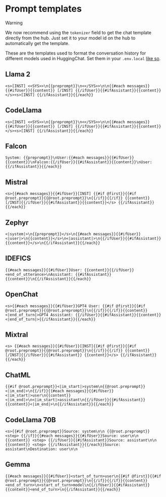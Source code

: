 # Prompt templates

> [!WARNING]
> We now recommend using the `tokenizer` field to get the chat template directly from the hub. Just set it to your model id on the hub to automatically get the template.

These are the templates used to format the conversation history for different models used in HuggingChat. Set them in your `.env.local` [like so](https://github.com/huggingface/chat-ui#chatprompttemplate).

## Llama 2

```env
<s>[INST] <<SYS>>\n{{preprompt}}\n<</SYS>>\n\n{{#each messages}}{{#ifUser}}{{content}} [/INST] {{/ifUser}}{{#ifAssistant}}{{content}} </s><s>[INST] {{/ifAssistant}}{{/each}}
```

## CodeLlama

```env
<s>[INST] <<SYS>>\n{{preprompt}}\n<</SYS>>\n\n{{#each messages}}{{#ifUser}}{{content}} [/INST] {{/ifUser}}{{#ifAssistant}}{{content}} </s><s>[INST] {{/ifAssistant}}{{/each}}
```

## Falcon

```env
System: {{preprompt}}\nUser:{{#each messages}}{{#ifUser}}{{content}}\nFalcon:{{/ifUser}}{{#ifAssistant}}{{content}}\nUser:{{/ifAssistant}}{{/each}}
```

## Mistral

```env
<s>{{#each messages}}{{#ifUser}}[INST] {{#if @first}}{{#if @root.preprompt}}{{@root.preprompt}}\n{{/if}}{{/if}} {{content}} [/INST]{{/ifUser}}{{#ifAssistant}}{{content}}</s> {{/ifAssistant}}{{/each}}
```

## Zephyr

```env
<|system|>\n{{preprompt}}</s>\n{{#each messages}}{{#ifUser}}<|user|>\n{{content}}</s>\n<|assistant|>\n{{/ifUser}}{{#ifAssistant}}{{content}}</s>\n{{/ifAssistant}}{{/each}}
```

## IDEFICS

```env
{{#each messages}}{{#ifUser}}User: {{content}}{{/ifUser}}<end_of_utterance>\nAssistant: {{#ifAssistant}}{{content}}\n{{/ifAssistant}}{{/each}}
```

## OpenChat

```env
<s>{{#each messages}}{{#ifUser}}GPT4 User: {{#if @first}}{{#if @root.preprompt}}{{@root.preprompt}}\n{{/if}}{{/if}}{{content}}<|end_of_turn|>GPT4 Assistant: {{/ifUser}}{{#ifAssistant}}{{content}}<|end_of_turn|>{{/ifAssistant}}{{/each}}
```

## Mixtral

```env
<s> {{#each messages}}{{#ifUser}}[INST]{{#if @first}}{{#if @root.preprompt}}{{@root.preprompt}}\n{{/if}}{{/if}} {{content}} [/INST]{{/ifUser}}{{#ifAssistant}} {{content}}</s> {{/ifAssistant}}{{/each}}
```

## ChatML

```env
{{#if @root.preprompt}}<|im_start|>system\n{{@root.preprompt}}<|im_end|>\n{{/if}}{{#each messages}}{{#ifUser}}<|im_start|>user\n{{content}}<|im_end|>\n<|im_start|>assistant\n{{/ifUser}}{{#ifAssistant}}{{content}}<|im_end|>\n{{/ifAssistant}}{{/each}}
```

## CodeLlama 70B

```env
<s>{{#if @root.preprompt}}Source: system\n\n {{@root.preprompt}} <step> {{/if}}{{#each messages}}{{#ifUser}}Source: user\n\n {{content}} <step> {{/ifUser}}{{#ifAssistant}}Source: assistant\n\n {{content}} <step> {{/ifAssistant}}{{/each}}Source: assistant\nDestination: user\n\n ``
```

## Gemma

```env
{{#each messages}}{{#ifUser}}<start_of_turn>user\n{{#if @first}}{{#if @root.preprompt}}{{@root.preprompt}}\n{{/if}}{{/if}}{{content}}<end_of_turn>\n<start_of_turn>model\n{{/ifUser}}{{#ifAssistant}}{{content}}<end_of_turn>\n{{/ifAssistant}}{{/each}}
```
